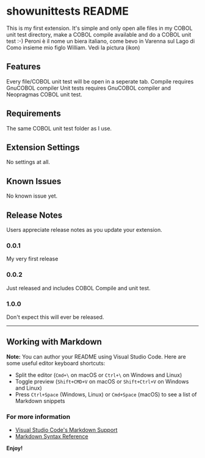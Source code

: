 # showunittests README

This is my first extension. It's simple and only open alle files in my COBOL unit test directory, make a COBOL compile available and do a COBOL unit test :-)
Peroni è il nome un biera italiano, come bevo in Varenna sul Lago di Como insieme mio figlo William. Vedi la pictura (ikon)

## Features

Every file/COBOL unit test will be open in a seperate tab.
Compile requires GnuCOBOL compiler
Unit tests requires GnuCOBOL compiler and Neopragmas COBOL unit test.

## Requirements

The same COBOL unit test folder as I use.

## Extension Settings

No settings at all.

## Known Issues

No known issue yet.

## Release Notes

Users appreciate release notes as you update your extension.

### 0.0.1

My very first release

### 0.0.2

Just released and includes COBOL Compile and unit test.

### 1.0.0

Don't expect this will ever be released.

-----------------------------------------------------------------------------------------------------------

## Working with Markdown

**Note:** You can author your README using Visual Studio Code.  Here are some useful editor keyboard shortcuts:

* Split the editor (`Cmd+\` on macOS or `Ctrl+\` on Windows and Linux)
* Toggle preview (`Shift+CMD+V` on macOS or `Shift+Ctrl+V` on Windows and Linux)
* Press `Ctrl+Space` (Windows, Linux) or `Cmd+Space` (macOS) to see a list of Markdown snippets

### For more information

* [Visual Studio Code's Markdown Support](http://code.visualstudio.com/docs/languages/markdown)
* [Markdown Syntax Reference](https://help.github.com/articles/markdown-basics/)

**Enjoy!**
